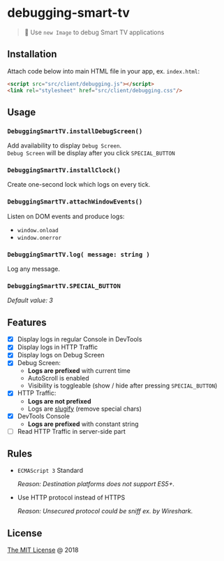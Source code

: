# debugging-smart-tv

> :hammer: Use `new Image` to debug Smart TV applications

## Installation

Attach code below into main HTML file in your app, ex. `index.html`:

```html
<script src="src/client/debugging.js"></script>
<link rel="stylesheet" href="src/client/debugging.css"/>
```

## Usage

### `DebuggingSmartTV.installDebugScreen()`

Add availability to display `Debug Screen`.<br/>
`Debug Screen` will be display after you click `SPECIAL_BUTTON`

### `DebuggingSmartTV.installClock()`

Create one-second lock which logs on every tick.

### `DebuggingSmartTV.attachWindowEvents()`

Listen on DOM events and produce logs:

- `window.onload`
- `window.onerror`

### `DebuggingSmartTV.log( message: string )`

Log any message.

### `DebuggingSmartTV.SPECIAL_BUTTON`

_Default value: 3_

## Features

* [x] Display logs in regular Console in DevTools
* [x] Display logs in HTTP Traffic
* [x] Display logs on Debug Screen
* [x] Debug Screen:
    - **Logs are prefixed** with current time
    - AutoScroll is enabled
    - Visibility is toggleable (show / hide after pressing `SPECIAL_BUTTON`)
* [x] HTTP Traffic:
    - **Logs are not prefixed**
    - Logs are [slugify](https://blog.tersmitten.nl/slugify/) (remove special chars)
* [x] DevTools Console
    - **Logs are prefixed** with constant string
* [ ] Read HTTP Traffic in server-side part

## Rules

* `ECMAScript 3` Standard 

    _Reason: Destination platforms does not support ES5+._

* Use HTTP protocol instead of HTTPS

    _Reason: Unsecured protocol could be sniff ex. by Wireshark._

## License

[The MIT License](http://piecioshka.mit-license.org) @ 2018
